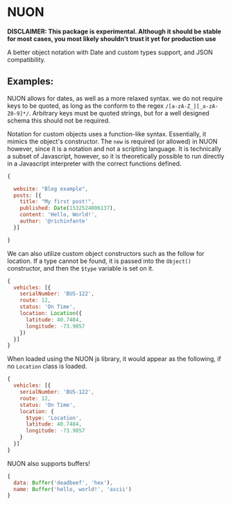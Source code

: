 # NUON

**DISCLAIMER: This package is experimental. Although it should be stable for most cases, you most likely shouldn't trust it yet for production use**

A better object notation with Date and custom types support, and JSON compatibility.

## Examples:

NUON allows for dates, as well as a more relaxed syntax. we do not require keys to be quoted, as long as the conform to the regex `/[a-zA-Z_][_a-zA-Z0-9]*/`. Arbitrary keys must be quoted strings, but for a well designed schema this should not be required.

Notation for custom objects uses a function-like syntax. Essentially, it mimics the object's constructor. The `new` is required (or allowed) in NUON however, since it is a notation and not a scripting language. It is technically a subset of Javascript, however, so it is theoretically possible to run directly in a Javascript interpreter with the correct functions defined.

```js
{

  website: "Blog example",
  posts: [{
    title: "My first post!",
    published: Date(1532524806137),
    content: 'Hello, World!',
    author: '@richinfante'
  }]

}
```

We can also utilize custom object constructors such as the follow for location. If a type cannot be found, it is passed into the `Object()` constructor, and then the `$type` variable is set on it.

```js
{
  vehicles: [{
    serialNumber: 'BUS-122',
    route: 12,
    status: 'On Time',
    location: Location({
      latitude: 40.7484,
      longitude: -73.9857
    })
  }]
}
```

When loaded using the NUON js library, it would appear as the following, if no `Location` class is loaded.

```js
{
  vehicles: [{
    serialNumber: 'BUS-122',
    route: 12,
    status: 'On Time',
    location: {
      $type: 'Location',
      latitude: 40.7484,
      longitude: -73.9857
    }
  }]
}
```

NUON also supports buffers!
```js
{
  data: Buffer('deadbeef', 'hex'),
  name: Buffer('hello, world!', 'ascii')
}
```